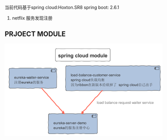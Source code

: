 当前代码基于spring cloud:Hoxton.SR8 
            spring boot: 2.6.1


1. netflix 服务发现注册
## PRJOECT  MODULE
![PROJECT MODULE](./MODULE/SPRING_CLOUD_STUDY_MODULE.PNG)
	
	
	
	
	
	
	
	
	
	
	
